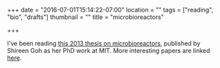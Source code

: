 +++
date = "2016-07-01T15:14:22-07:00"
location = ""
tags = ["reading", "bio", "drafts"]
thumbnail = ""
title = "microbioreactors"

+++

I've been reading [this 2013 thesis on microbioreactors](/misc/goh-microbioreactor-design.pdf),
published by Shireen Goh as her PhD work at MIT.
More interesting papers are linked [here](http://www.rle.mit.edu/sclaser/major-research-themes/integrated-biosystems-and-biosensing/).
